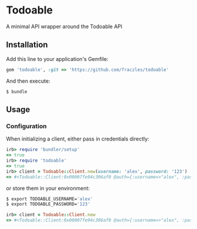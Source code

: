 # Todoable

A minimal API wrapper around the Todoable API


## Installation

Add this line to your application's Gemfile:

```ruby
gem 'todoable', :git => 'https://github.com/fraczles/todoable'
```

And then execute:

    $ bundle

## Usage

### Configuration
When initializing a client, either pass in credentials directly:
```ruby
irb> require 'bundler/setup'
=> true
irb> require 'todoable'
=> true
irb> client = Todoable::Client.new(username: 'alex', password: '123')
=> #<Todoable::Client:0x00007fe94c306af0 @auth={:username=>"alex", :password=>"123"}>
```

or store them in your environment:
```bash
$ export TODOABLE_USERNAME='alex'
$ export TODOABLE_PASSWORD='123'
```

```ruby 
irb> client = Todoable::Client.new
=> #<Todoable::Client:0x00007fe94c306af0 @auth={:username=>"alex", :password=>"123"}>
```
